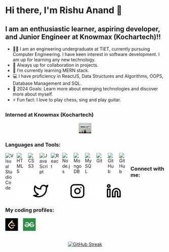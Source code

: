 # Hi there, I'm Rishu Anand 👋 



## I am an enthusiastic learner, aspiring developer, and Junior Engineer at Knowmax (Kochartech)!!
- 👨‍🎓 I am an engineering undergraduate at TIET, currently pursuing Computer Engineering. I have keen interest in software development. I am up for learning any new technology.
- 🤝 Always up for collaboration in projects.
- 🌱 I’m currently learning MERN stack.
- 💻 I have proficiency in ReactJS, Data Structures and Algorithms, OOPS, Database Management and SQL.
- 🥅 2024 Goals: Learn more about emerging technologies and discover more about myself.
- ⚡ Fun fact: I love to play chess, sing and play guitar.


### Interned at Knowmax (Kochartech)
<p align ="center">     
    <a href="https://drive.google.com/file/d/1AZPXhx-sQQxBEyJB48zkLMZs4cKyBPxV/view?usp=sharing" target="_blank"><img src="./img/kochartech.jpeg" alt="Kochartech" width="40px"></a>
</p>


### Languages and Tools:

<img align="left" alt="Visual Studio Code" width="26px" src="https://cdn.jsdelivr.net/gh/devicons/devicon/icons/vscode/vscode-original.svg" style="padding-right:10px;" />
<img align="left" alt="HTML5" width="26px" src="https://cdn.jsdelivr.net/gh/devicons/devicon/icons/html5/html5-original.svg" style="padding-right:10px;" />
<img align="left" alt="CSS3" width="26px" src="https://cdn.jsdelivr.net/gh/devicons/devicon/icons/css3/css3-original.svg" style="padding-right:10px;" />
<img align="left" alt="JavaScript" width="26px" src="https://cdn.jsdelivr.net/gh/devicons/devicon/icons/javascript/javascript-original.svg" style="padding-right:10px;" />
<img align="left" alt="React" width="26px" src="https://cdn.jsdelivr.net/gh/devicons/devicon/icons/react/react-original.svg" style="padding-right:10px;" />
<img align="left" alt="Node.js" width="26px" src="https://cdn.jsdelivr.net/gh/devicons/devicon/icons/nodejs/nodejs-original.svg" style="padding-right:10px;" />
<img align="left" alt="MongoDB" width="26px" src="https://cdn.jsdelivr.net/gh/devicons/devicon/icons/mongodb/mongodb-original.svg" style="padding-right:10px;" />
<img align="left" alt="MySQL" width="26px" src="https://cdn.jsdelivr.net/gh/devicons/devicon/icons/mysql/mysql-original.svg" style="padding-right:10px;" />
<img align="left" alt="Git" width="26px" src="https://cdn.jsdelivr.net/gh/devicons/devicon/icons/git/git-original.svg" style="padding-right:10px;" />
<img align="left" alt="GitHub" width="26px" src="https://user-images.githubusercontent.com/3369400/139447912-e0f43f33-6d9f-45f8-be46-2df5bbc91289.png" style="padding-right:10px;" />
<img align="left" alt="GitHub" width="26px" src="https://user-images.githubusercontent.com/3369400/139448065-39a229ba-4b06-434b-bc67-616e2ed80c8f.png" style="padding-right:10px;" />

<br />

### Connect with me:
[![website](./img/twitter-dark.svg)](https://twitter.com/RishuAn99756517)
[![website](./img/twitter-light.svg)](https://twitter.com/RishuAn99756517)
&nbsp;&nbsp;
[![website](./img/instagram-dark.svg)](https://www.instagram.com/rishu.2604/)
[![website](./img/instagram-light.svg)](https://www.instagram.com/rishu.2604/)
&nbsp;&nbsp;
[![website](./img/linkedin-dark.svg)](https://www.linkedin.com/in/rishu-anand-4a4883207/)
[![website](./img/linkedin-light.svg)](https://www.linkedin.com/in/rishu-anand-4a4883207/)
&nbsp;&nbsp;



<!-- ### My coding profiles:
[![website](./img/leetcode.png)](https://leetcode.com/rishu_anand/)
&nbsp;&nbsp;
[![website](./img/gfg.png)](https://auth.geeksforgeeks.org/user/anandrishu310) -->

### My coding profiles:
<a href="https://leetcode.com/rishu_anand/" target="_blank"><img src="./img/leetcode.png" alt="LeetCode" width="40px"></a>
&nbsp;&nbsp;
<a href="https://auth.geeksforgeeks.org/user/anandrishu310" target="_blank"><img src="./img/gfg.png" alt="GeeksforGeeks" width="40px"></a>
<br/>
<br/>
<p align ="center">       
    <a href="https://git.io/streak-stats"><img src="https://github-readme-streak-stats.herokuapp.com?user=rishu2604&theme=highcontrast" alt="GitHub Streak" /></a>
</p>






